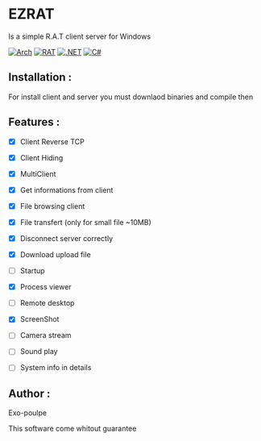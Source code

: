 # EZRAT

Is a simple R.A.T client server for Windows

[![Arch](https://img.shields.io/badge/-Arch%20:%20x86-red?&style=flat-square)](https://google.com)
[![RAT](https://img.shields.io/badge/-RAT-black?&style=flat-square)](https://google.com)
[![.NET](https://img.shields.io/badge/-.NET%204.0-purple?&style=flat-square)](https://google.com)
[![C#](https://img.shields.io/badge/-C%23-green?&style=flat-square)](https://google.com)

## Installation :
For install client and server you must downlaod binaries and compile then

## Features :
- [x] Client Reverse TCP
- [x] Client Hiding
- [x] MultiClient
- [x] Get informations from client
- [x] File browsing client
- [x] File transfert (only for small file ~10MB)
- [x] Disconnect server correctly
- [x] Download upload file
- [ ] Startup
- [x] Process viewer
- [ ] Remote desktop
- [x] ScreenShot
- [ ] Camera stream
- [ ] Sound play
- [ ] System info in details


## Author :
Exo-poulpe

This software come whitout guarantee